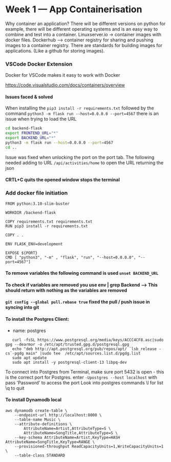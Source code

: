 # Week 1 — App Containerisation

Why container an application? There will be different versions on python for example, there will be different operating systems and is an easy way to combine and test into a container. 
Linuxserver.io -> container images with docker files.
Dockerhub --> container registry for sharing and pushing images to a container registry. There are standards for building images for applications. (Like a github for storing images). 

### VSCode Docker Extension
Docker for VSCode makes it easy to work with Docker

https://code.visualstudio.com/docs/containers/overview

#### Issues faced & solved
When installing the ```pip3 install -r requirements.txt``` followed by the command ```python3 -m flask run --host=0.0.0.0 --port=4567``` there is an issue when trying to load the URL 

```sh
cd backend-flask
export FRONTEND_URL="*"
export BACKEND_URL="*"
python3 -m flask run --host=0.0.0.0 --port=4567
cd ..
```
Issue was fixed when unlocking the port on the port tab. The following needed adding to URL `/api/activities/home` to open the URL returning the json 

#### CRTL+C quits the opened window stops the terminal

### Add docker file initiation 
```
FROM python:3.10-slim-buster

WORKDIR /backend-flask

COPY requirements.txt requirements.txt
RUN pip3 install -r requirements.txt

COPY . .

ENV FLASK_ENV=development

EXPOSE ${PORT}
CMD [ "python3", "-m" , "flask", "run", "--host=0.0.0.0", "--port=4567"]
```
#### To remove variables the following command is used `unset BACKEND_URL`
#### To check if variables are removed you use env | grep Backend --> This should return with nothing as the variables are removed 
#### `git config --global pull.rebase true` fixed the pull / push issue in syncing into git

#### To install the Postgres Client: 
  - name: postgres
   ``` init: |
      curl -fsSL https://www.postgresql.org/media/keys/ACCC4CF8.asc|sudo gpg --dearmor -o /etc/apt/trusted.gpg.d/postgresql.gpg
      echo "deb http://apt.postgresql.org/pub/repos/apt/ `lsb_release -cs`-pgdg main" |sudo tee  /etc/apt/sources.list.d/pgdg.list
      sudo apt update
      sudo apt install -y postgresql-client-13 libpq-dev
```
To connect into Postgres from Terminal, make sure port 5432 is open - this is the correct port for Postgres. 
enter ``` -Upostgres --host localhost ``` with pass 'Password' to access the port
Look into postgres commands \l for list \q to quit

#### To install Dynamodb local
```
aws dynamodb create-table \
    --endpoint-url http://localhost:8000 \
    --table-name Music \
    --attribute-definitions \
        AttributeName=Artist,AttributeType=S \
        AttributeName=SongTitle,AttributeType=S \
    --key-schema AttributeName=Artist,KeyType=HASH AttributeName=SongTitle,KeyType=RANGE \
    --provisioned-throughput ReadCapacityUnits=1,WriteCapacityUnits=1 \
    --table-class STANDARD

```



